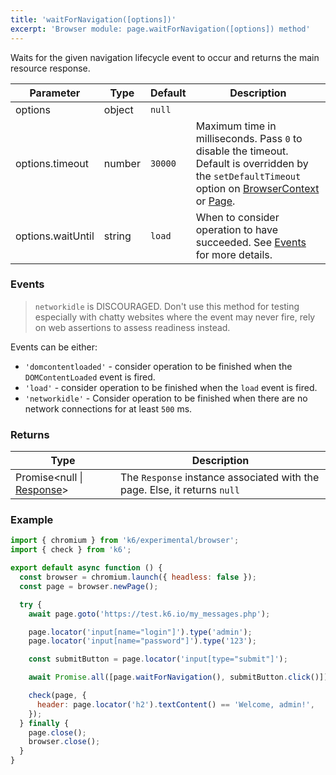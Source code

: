 ```yaml
---
title: 'waitForNavigation([options])'
excerpt: 'Browser module: page.waitForNavigation([options]) method'
---
```


Waits for the given navigation lifecycle event to occur and returns the main resource response.

<TableWithNestedRows>

| Parameter       | Type   | Default | Description                                                                                                                                                                                                                           |
|-----------------|--------|---------|---------------------------------------------------------------------------------------------------------------------------------------------------------------------------------------------------------------------------------------|
| options             | object  | `null`  |                                                                                                                                                                                                                      |
| options.timeout     | number  | `30000` | Maximum time in milliseconds. Pass `0` to disable the timeout. Default is overridden by the `setDefaultTimeout` option on [BrowserContext](/javascript-api/k6-experimental/browser/browsercontext/) or [Page](/javascript-api/k6-experimental/browser/page/). |
| options.waitUntil | string | `load` | When to consider operation to have succeeded. See [Events](#events) for more details. |


</TableWithNestedRows>

### Events

 <Blockquote mod="attention">

 `networkidle` is DISCOURAGED. Don't use this method for testing especially with chatty websites where the event may never fire, rely on web assertions to assess readiness instead.

 </Blockquote>

Events can be either:

- `'domcontentloaded'` - consider operation to be finished when the `DOMContentLoaded` event is fired.
- `'load'` - consider operation to be finished when the `load` event is fired.
- `'networkidle'` - Consider operation to be finished when there are no network connections for at least `500` ms. 

### Returns

| Type                 | Description                                                                                     |
| ----                 | -----------                                                                                     |
| Promise<null \| [Response](/javascript-api/k6-experimental/browser/response/)>               | The `Response` instance associated with the page. Else, it returns `null` |

### Example

<CodeGroup labels={[]}>

```javascript
import { chromium } from 'k6/experimental/browser';
import { check } from 'k6';

export default async function () {
  const browser = chromium.launch({ headless: false });
  const page = browser.newPage();

  try {
    await page.goto('https://test.k6.io/my_messages.php');

    page.locator('input[name="login"]').type('admin');
    page.locator('input[name="password"]').type('123');

    const submitButton = page.locator('input[type="submit"]');

    await Promise.all([page.waitForNavigation(), submitButton.click()])

    check(page, {
      header: page.locator('h2').textContent() == 'Welcome, admin!',
    });
  } finally {
    page.close();
    browser.close();
  }
}
```

</CodeGroup>